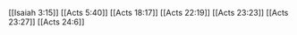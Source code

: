 [[Isaiah 3:15]]
[[Acts 5:40]]
[[Acts 18:17]]
[[Acts 22:19]]
[[Acts 23:23]]
[[Acts 23:27]]
[[Acts 24:6]]
